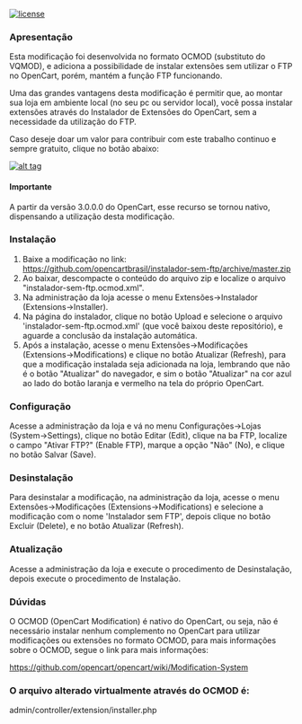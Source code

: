 [![license][licenca-badge]][LICENSE]

### Apresentação

Esta modificação foi desenvolvida no formato OCMOD (substituto do VQMOD), e adiciona a possibilidade de instalar extensões sem utilizar o FTP no OpenCart, porém, mantém a função FTP funcionando.

Uma das grandes vantagens desta modificação é permitir que, ao montar sua loja em ambiente local (no seu pc ou servidor local), você possa instalar extensões através do Instalador de Extensões do OpenCart, sem a necessidade da utilização do FTP.

Caso deseje doar um valor para contribuir com este trabalho continuo e sempre gratuito, clique no botão abaixo:

[![alt tag](https://www.paypalobjects.com/pt_BR/BR/i/btn/btn_donateCC_LG.gif)](https://www.paypal.com/cgi-bin/webscr?cmd=_s-xclick&hosted_button_id=7G9TR9PXS6G5J)

#### Importante

A partir da versão 3.0.0.0 do OpenCart, esse recurso se tornou nativo, dispensando a utilização desta modificação.

### Instalação

 1. Baixe a modificação no link: https://github.com/opencartbrasil/instalador-sem-ftp/archive/master.zip
 2. Ao baixar, descompacte o conteúdo do arquivo zip e localize o arquivo "instalador-sem-ftp.ocmod.xml".
 3. Na administração da loja acesse o menu Extensões→Instalador (Extensions→Installer).
 4. Na página do instalador, clique no botão Upload e selecione o arquivo 'instalador-sem-ftp.ocmod.xml' (que você baixou deste repositório), e aguarde a conclusão da instalação automática.
 5. Após a instalação, acesse o menu Extensões→Modificações (Extensions→Modifications) e clique no botão Atualizar (Refresh), para que a modificação instalada seja adicionada na loja, lembrando que não é o botão "Atualizar" do navegador, e sim o botão "Atualizar" na cor azul ao lado do botão laranja e vermelho na tela do próprio OpenCart.

### Configuração

Acesse a administração da loja e vá no menu Configurações→Lojas (System→Settings), clique no botão Editar (Edit), clique na ba FTP, localize o campo "Ativar FTP?" (Enable FTP), marque a opção "Não" (No), e clique no botão Salvar (Save).

### Desinstalação

Para desinstalar a modificação, na administração da loja, acesse o menu Extensões→Modificações (Extensions→Modifications) e selecione a modificação com o nome 'Instalador sem FTP', depois clique no botão Excluir (Delete), e no botão Atualizar (Refresh).

### Atualização

Acesse a administração da loja e execute o procedimento de Desinstalação, depois execute o procedimento de Instalação.

### Dúvidas

O OCMOD (OpenCart Modification) é nativo do OpenCart, ou seja, não é necessário instalar nenhum complemento no OpenCart para utilizar modificações ou extensões no formato OCMOD, para mais informações sobre o OCMOD, segue o link para mais informações:

https://github.com/opencart/opencart/wiki/Modification-System

### O arquivo alterado virtualmente através do OCMOD é:

admin/controller/extension/installer.php

[licenca-badge]: https://img.shields.io/badge/licença-GPLv3-blue.svg
[LICENSE]: ./LICENSE
